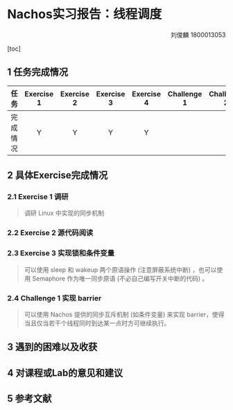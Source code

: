 # Nachos实习报告：线程调度

<p align=right>
刘俊麟
1800013053
</p>
[toc]

## 1 任务完成情况

|   任务   | Exercise 1 | Exercise 2 | Exercise 3 | Exercise 4 | Challenge 1 | Challenge 2 | Challenge 3 |
| :------: | :--------: | :--------: | :--------: | :--------: | :---------: | :---------: | :---------: |
| 完成情况 |     Y      |     Y      |     Y      |     Y      |             |             |             |

## 2 具体Exercise完成情况

### 2.1 Exercise 1 调研
> 调研 Linux 中实现的同步机制

### 2.2 Exercise 2 源代码阅读


### 2.3 Exercise 3 实现锁和条件变量
> 可以使用 sleep 和 wakeup 两个原语操作 (注意屏蔽系统中断) ，也可以使用 Semaphore 作为唯一同步原语 (不必自己编写开关中断的代码) 。

### 2.4 Challenge 1 实现 barrier
> 可以使用 Nachos 提供的同步互斥机制 (如条件变量) 来实现 barrier，使得当且仅当若干个线程同时到达某一点时方可继续执行。


## 3 遇到的困难以及收获


## 4 对课程或Lab的意见和建议


## 5 参考文献
